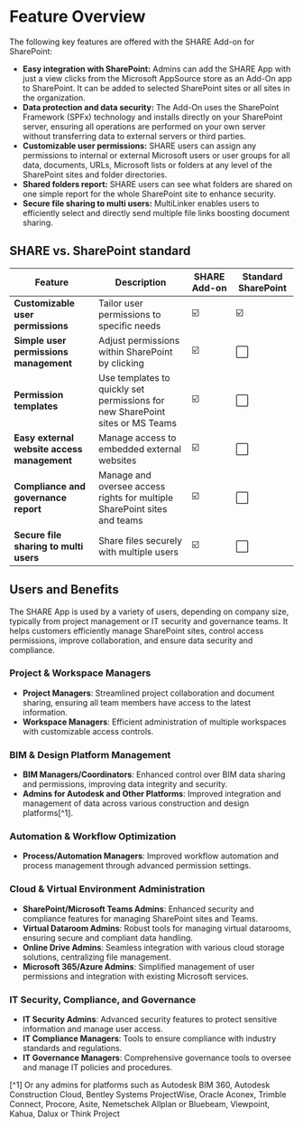 # Feature Overview
The following key features are offered with the SHARE Add-on for SharePoint:

* **Easy integration with SharePoint:** Admins can add the SHARE App with just a view clicks from the Microsoft AppSource store as an Add-On app to SharePoint. It can be added to selected SharePoint sites or all sites in the organization.
* **Data protection and data security:** The Add-On uses the SharePoint Framework (SPFx) technology and installs directly on your SharePoint server, ensuring all operations are performed on your own server without transferring data to external servers or third parties.
* **Customizable user permissions:** SHARE users can assign any permissions to internal or external Microsoft users or user groups for all data, documents, URLs, Microsoft lists or folders at any level of the SharePoint sites and folder directories.
* **Shared folders report:** SHARE users can see what folders are shared on one simple report for the whole SharePoint site to enhance security.
* **Secure file sharing to multi users:** MultiLinker enables users to efficiently select and directly send multiple file links boosting document sharing.


## SHARE vs. SharePoint standard

| Feature                                | Description                                    | SHARE Add-on | Standard SharePoint |
|----------------------------------------|------------------------------------------------|--------------|---------------------|
| **Customizable user permissions**        | Tailor user permissions to specific needs      | ☑️           | ☑️                  |
| **Simple user permissions management**     | Adjust permissions within SharePoint by clicking   | ☑️           | ⬜                 |
| **Permission templates**         | Use templates to quickly set permissions for new SharePoint sites or MS Teams      | ☑️           | ⬜                  |
| **Easy external website access management**     | Manage access to embedded external websites    | ☑️           | ⬜                  |
| **Compliance and governance report**        | Manage and oversee access rights for multiple SharePoint sites and teams        | ☑️           | ⬜                  |
| **Secure file sharing to multi users**     | Share files securely with multiple users       | ☑️           | ⬜                 |


## Users and Benefits

The SHARE App is used by a variety of users, depending on company size, typically from project management or IT security and governance teams. It helps customers efficiently manage SharePoint sites, control access permissions, improve collaboration, and ensure data security and compliance.


### Project & Workspace Managers
* **Project Managers**: Streamlined project collaboration and document sharing, ensuring all team members have access to the latest information.
* **Workspace Managers**: Efficient administration of multiple workspaces with customizable access controls.
### BIM & Design Platform Management
* **BIM Managers/Coordinators**: Enhanced control over BIM data sharing and permissions, improving data integrity and security.
* **Admins for Autodesk and Other Platforms**: Improved integration and management of data across various construction and design platforms[^1].
### Automation & Workflow Optimization
* **Process/Automation Managers**: Improved workflow automation and process management through advanced permission settings.
### Cloud & Virtual Environment Administration
* **SharePoint/Microsoft Teams Admins**: Enhanced security and compliance features for managing SharePoint sites and Teams.
* **Virtual Dataroom Admins**: Robust tools for managing virtual datarooms, ensuring secure and compliant data handling.
* **Online Drive Admins**: Seamless integration with various cloud storage solutions, centralizing file management.
* **Microsoft 365/Azure Admins**: Simplified management of user permissions and integration with existing Microsoft services.
### IT Security, Compliance, and Governance
* **IT Security Admins**: Advanced security features to protect sensitive information and manage user access.
* **IT Compliance Managers**: Tools to ensure compliance with industry standards and regulations.
* **IT Governance Managers**: Comprehensive governance tools to oversee and manage IT policies and procedures.



[^1] Or any admins for platforms such as Autodesk BIM 360, Autodesk Construction Cloud, Bentley Systems ProjectWise, Oracle Aconex, Trimble Connect, Procore, Asite, Nemetschek Allplan or Bluebeam, Viewpoint, Kahua, Dalux or Think Project
